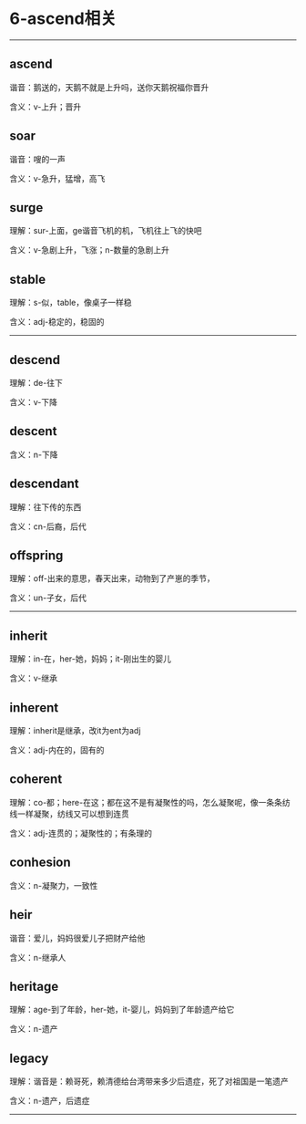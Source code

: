# 6-ascend相关

---

## ascend

谐音：鹅送的，天鹅不就是上升吗，送你天鹅祝福你晋升

含义：v-上升；晋升


## soar

谐音：嗖的一声

含义：v-急升，猛增，高飞


## surge

理解：sur-上面，ge谐音飞机的机，飞机往上飞的快吧

含义：v-急剧上升，飞涨；n-数量的急剧上升


## stable

理解：s-似，table，像桌子一样稳

含义：adj-稳定的，稳固的

---

## descend

理解：de-往下

含义：v-下降


## descent

含义：n-下降


## descendant

理解：往下传的东西

含义：cn-后裔，后代


## offspring

理解：off-出来的意思，春天出来，动物到了产崽的季节，

含义：un-子女，后代

---

## inherit

理解：in-在，her-她，妈妈；it-刚出生的婴儿

含义：v-继承


## inherent

理解：inherit是继承，改it为ent为adj

含义：adj-内在的，固有的


## coherent

理解：co-都；here-在这；都在这不是有凝聚性的吗，怎么凝聚呢，像一条条纺线一样凝聚，纺线又可以想到连贯

含义：adj-连贯的；凝聚性的；有条理的


## conhesion

含义：n-凝聚力，一致性


## heir

谐音：爱儿，妈妈很爱儿子把财产给他

含义：n-继承人


## heritage

理解：age-到了年龄，her-她，it-婴儿，妈妈到了年龄遗产给它

含义：n-遗产


## legacy

理解：谐音是：赖哥死，赖清德给台湾带来多少后遗症，死了对祖国是一笔遗产

含义：n-遗产，后遗症


---

